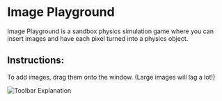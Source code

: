 # Image Playground

Image Playground is a sandbox physics simulation game where you can insert images and have each pixel turned into a physics object. 

## Instructions:

To add images, drag them onto the window. (Large images will lag a lot!)

![Toolbar Explanation](https://img.itch.zone/aW1nLzE3MjA3NzAwLnBuZw==/original/eITJo3.png)
